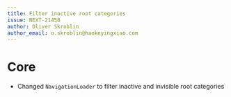 ```yaml
---
title: Filter inactive root categories
issue: NEXT-21458
author: Oliver Skroblin
author_email: o.skroblin@haokeyingxiao.com
---
```

# Core
* Changed `NavigationLoader` to filter inactive and invisible root categories
